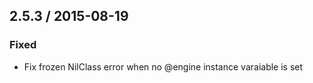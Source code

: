 ## 2.5.3 / 2015-08-19
### Fixed
* Fix frozen NilClass error when no @engine instance varaiable is set